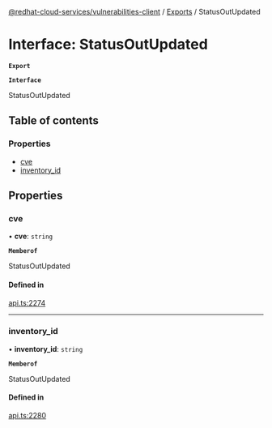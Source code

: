 [@redhat-cloud-services/vulnerabilities-client](../README.md) / [Exports](../modules.md) / StatusOutUpdated

# Interface: StatusOutUpdated

**`Export`**

**`Interface`**

StatusOutUpdated

## Table of contents

### Properties

- [cve](StatusOutUpdated.md#cve)
- [inventory\_id](StatusOutUpdated.md#inventory_id)

## Properties

### cve

• **cve**: `string`

**`Memberof`**

StatusOutUpdated

#### Defined in

[api.ts:2274](https://github.com/RedHatInsights/javascript-clients/blob/master/packages/vulnerabilities/api.ts#L2274)

___

### inventory\_id

• **inventory\_id**: `string`

**`Memberof`**

StatusOutUpdated

#### Defined in

[api.ts:2280](https://github.com/RedHatInsights/javascript-clients/blob/master/packages/vulnerabilities/api.ts#L2280)
